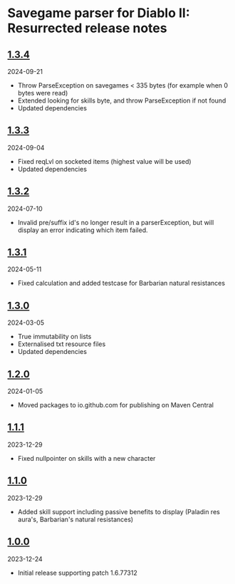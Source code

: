 # Savegame parser for Diablo II: Resurrected release notes
## [1.3.4](https://github.com/Paladijn/d2rsavegameparser/releases/tag/d2rsavegameparser-1.3.4)
2024-09-21
* Throw ParseException on savegames < 335 bytes (for example when 0 bytes were read)
* Extended looking for skills byte, and throw ParseException if not found
* Updated dependencies

## [1.3.3](https://github.com/Paladijn/d2rsavegameparser/releases/tag/d2rsavegameparser-1.3.3)
2024-09-04
* Fixed reqLvl on socketed items (highest value will be used)
* Updated dependencies

## [1.3.2](https://github.com/Paladijn/d2rsavegameparser/releases/tag/d2rsavegameparser-1.3.2)
2024-07-10
* Invalid pre/suffix id's no longer result in a parserException, but will display an error indicating which item failed.

## [1.3.1](https://github.com/Paladijn/d2rsavegameparser/releases/tag/d2rsavegameparser-1.3.1)
2024-05-11
* Fixed calculation and added testcase for Barbarian natural resistances

## [1.3.0](https://github.com/Paladijn/d2rsavegameparser/releases/tag/d2rsavegameparser-1.3.0)
2024-03-05
* True immutability on lists
* Externalised txt resource files
* Updated dependencies

## [1.2.0](https://github.com/Paladijn/d2rsavegameparser/releases/tag/d2rsavegameparser-1.2.0)
2024-01-05
* Moved packages to io.github.com for publishing on Maven Central

## [1.1.1](https://github.com/Paladijn/d2rsavegameparser/releases/tag/d2rsavegameparser-1.1.1)
2023-12-29
* Fixed nullpointer on skills with a new character

## [1.1.0](https://github.com/Paladijn/d2rsavegameparser/releases/tag/d2rsavegameparser-1.1.0)
2023-12-29
* Added skill support including passive benefits to display (Paladin res aura's, Barbarian's natural resistances)

## [1.0.0](https://github.com/Paladijn/d2rsavegameparser/releases/tag/d2rsavegameparser-1.0.0)
2023-12-24
* Initial release supporting patch 1.6.77312

